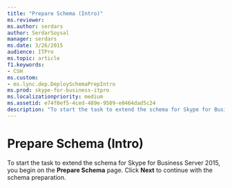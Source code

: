 ```yaml
---
title: "Prepare Schema (Intro)"
ms.reviewer: 
ms.author: serdars
author: SerdarSoysal
manager: serdars
ms.date: 3/26/2015
audience: ITPro
ms.topic: article
f1.keywords:
- CSH
ms.custom:
- ms.lync.dep.DeploySchemaPrepIntro
ms.prod: skype-for-business-itpro
ms.localizationpriority: medium
ms.assetid: e74f0ef5-4ced-489e-9509-e0464dad5c24
description: "To start the task to extend the schema for Skype for Business Server 2015, you begin on the Prepare Schema page. Click Next to continue with the schema preparation."
---
```


# Prepare Schema (Intro)
 
To start the task to extend the schema for Skype for Business Server 2015, you begin on the **Prepare Schema** page. Click **Next** to continue with the schema preparation.
  

